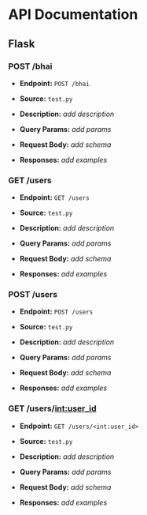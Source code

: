 # API Documentation


## Flask

### POST /bhai

- **Endpoint:** `POST /bhai`

- **Source:** `test.py`

- **Description:** _add description_

- **Query Params:** _add params_

- **Request Body:** _add schema_

- **Responses:** _add examples_


### GET /users

- **Endpoint:** `GET /users`

- **Source:** `test.py`

- **Description:** _add description_

- **Query Params:** _add params_

- **Request Body:** _add schema_

- **Responses:** _add examples_


### POST /users

- **Endpoint:** `POST /users`

- **Source:** `test.py`

- **Description:** _add description_

- **Query Params:** _add params_

- **Request Body:** _add schema_

- **Responses:** _add examples_


### GET /users/<int:user_id>

- **Endpoint:** `GET /users/<int:user_id>`

- **Source:** `test.py`

- **Description:** _add description_

- **Query Params:** _add params_

- **Request Body:** _add schema_

- **Responses:** _add examples_


